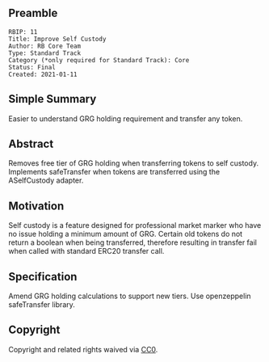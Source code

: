 ## Preamble

    RBIP: 11
    Title: Improve Self Custody
    Author: RB Core Team
    Type: Standard Track
    Category (*only required for Standard Track): Core
    Status: Final
    Created: 2021-01-11

## Simple Summary

Easier to understand GRG holding requirement and transfer any token.

## Abstract

Removes free tier of GRG holding when transferring tokens to self custody. Implements safeTransfer when tokens are transferred using the ASelfCustody adapter.

## Motivation

Self custody is a feature designed for professional market marker who have no issue holding a minimum amount of GRG. Certain old tokens do not return a boolean when being transferred, therefore resulting in transfer fail when called with standard ERC20 transfer call.

## Specification

Amend GRG holding calculations to support new tiers. Use openzeppelin safeTransfer library.

## Copyright

Copyright and related rights waived via [CC0](https://creativecommons.org/publicdomain/zero/1.0/).
